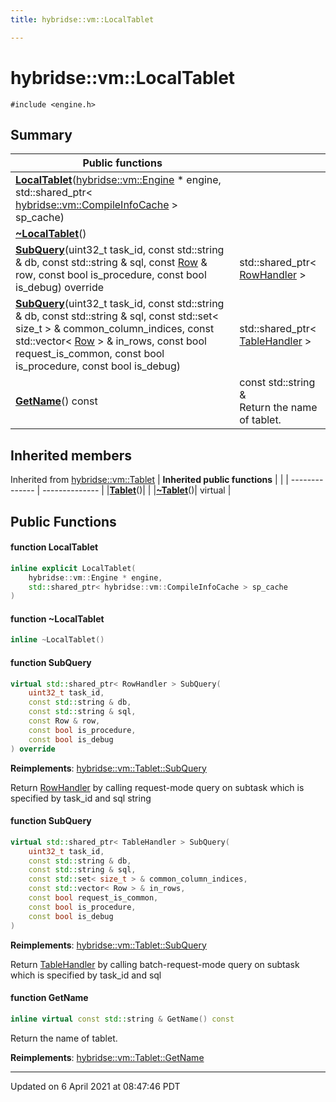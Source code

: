 ```yaml
---
title: hybridse::vm::LocalTablet

---
```

# hybridse::vm::LocalTablet



`#include <engine.h>`

## Summary


|  Public functions|            |
| -------------- | -------------- |
|**[LocalTablet](hybridse/usage/api/c++/Classes/classhybridse_1_1vm_1_1_local_tablet.md#function-localtablet)**([hybridse::vm::Engine](hybridse/usage/api/c++/Classes/classhybridse_1_1vm_1_1_engine.md) * engine, std::shared_ptr< [hybridse::vm::CompileInfoCache](hybridse/usage/api/c++/Classes/classhybridse_1_1vm_1_1_compile_info_cache.md) > sp_cache)|  |
|**[~LocalTablet](hybridse/usage/api/c++/Classes/classhybridse_1_1vm_1_1_local_tablet.md#function-~localtablet)**()|  |
|**[SubQuery](hybridse/usage/api/c++/Classes/classhybridse_1_1vm_1_1_local_tablet.md#function-subquery)**(uint32_t task_id, const std::string & db, const std::string & sql, const [Row](hybridse/usage/api/c++/Classes/classhybridse_1_1codec_1_1_row.md) & row, const bool is_procedure, const bool is_debug) override| std::shared_ptr< [RowHandler](hybridse/usage/api/c++/Classes/classhybridse_1_1vm_1_1_row_handler.md) >  |
|**[SubQuery](hybridse/usage/api/c++/Classes/classhybridse_1_1vm_1_1_local_tablet.md#function-subquery)**(uint32_t task_id, const std::string & db, const std::string & sql, const std::set< size_t > & common_column_indices, const std::vector< [Row](hybridse/usage/api/c++/Classes/classhybridse_1_1codec_1_1_row.md) > & in_rows, const bool request_is_common, const bool is_procedure, const bool is_debug)| std::shared_ptr< [TableHandler](hybridse/usage/api/c++/Classes/classhybridse_1_1vm_1_1_table_handler.md) >  |
|**[GetName](hybridse/usage/api/c++/Classes/classhybridse_1_1vm_1_1_local_tablet.md#function-getname)**() const| const std::string & <br>Return the name of tablet.  |

## Inherited members
Inherited from [hybridse::vm::Tablet](hybridse/usage/api/c++/Classes/classhybridse_1_1vm_1_1_tablet.md)
| **Inherited public functions** |            |
| -------------- | -------------- |
|**[Tablet](hybridse/usage/api/c++/Classes/classhybridse_1_1vm_1_1_tablet.md#function-tablet)**()| |
|**[~Tablet](hybridse/usage/api/c++/Classes/classhybridse_1_1vm_1_1_tablet.md#function-~tablet)**()| virtual |


## Public Functions

#### function LocalTablet

```cpp
inline explicit LocalTablet(
    hybridse::vm::Engine * engine,
    std::shared_ptr< hybridse::vm::CompileInfoCache > sp_cache
)
```


#### function ~LocalTablet

```cpp
inline ~LocalTablet()
```


#### function SubQuery

```cpp
virtual std::shared_ptr< RowHandler > SubQuery(
    uint32_t task_id,
    const std::string & db,
    const std::string & sql,
    const Row & row,
    const bool is_procedure,
    const bool is_debug
) override
```


**Reimplements**: [hybridse::vm::Tablet::SubQuery](hybridse/usage/api/c++/Classes/classhybridse_1_1vm_1_1_tablet.md#function-subquery)


Return [RowHandler](hybridse/usage/api/c++/Classes/classhybridse_1_1vm_1_1_row_handler.md) by calling request-mode query on subtask which is specified by task_id and sql string 


#### function SubQuery

```cpp
virtual std::shared_ptr< TableHandler > SubQuery(
    uint32_t task_id,
    const std::string & db,
    const std::string & sql,
    const std::set< size_t > & common_column_indices,
    const std::vector< Row > & in_rows,
    const bool request_is_common,
    const bool is_procedure,
    const bool is_debug
)
```


**Reimplements**: [hybridse::vm::Tablet::SubQuery](hybridse/usage/api/c++/Classes/classhybridse_1_1vm_1_1_tablet.md#function-subquery)


Return [TableHandler](hybridse/usage/api/c++/Classes/classhybridse_1_1vm_1_1_table_handler.md) by calling batch-request-mode query on subtask which is specified by task_id and sql 


#### function GetName

```cpp
inline virtual const std::string & GetName() const
```

Return the name of tablet. 

**Reimplements**: [hybridse::vm::Tablet::GetName](hybridse/usage/api/c++/Classes/classhybridse_1_1vm_1_1_tablet.md#function-getname)


-------------------------------

Updated on  6 April 2021 at 08:47:46 PDT
